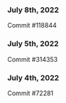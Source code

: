 ### July 8th, 2022

Commit #118844

### July 5th, 2022

Commit #314353


### July 4th, 2022

Commit #72281
